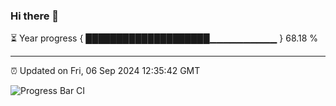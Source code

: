 ### Hi there 👋

⏳ Year progress { ████████████████████▁▁▁▁▁▁▁▁▁▁ } 68.18 %

---

⏰ Updated on Fri, 06 Sep 2024 12:35:42 GMT

![Progress Bar CI](https://github.com/liununu/liununu/workflows/Progress%20Bar%20CI/badge.svg)
